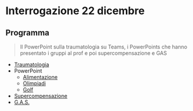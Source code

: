 # Interrogazione 22 dicembre

## Programma
> Il PowerPoint sulla traumatologia su Teams, i PowerPoints che hanno presentato i gruppi al prof e poi supercompensazione e GAS

* [Traumatologia](/Educazione%20Fisica/Interrogazione%20I/Dispensa-Traumatologia.pdf)
* PowerPoint
  * [Alimentazione](/Educazione%20Fisica/Interrogazione%20I/Sana%20alimentazione.pdf)
  * [Olimpiadi](/Educazione%20Fisica/Interrogazione%20I/Lavoro%20di%20ginnastica.pptx)
  * [Golf](/Educazione%20Fisica/Interrogazione%20I/Golf.pptx)
* [Supercompensazione](https://www.my-personaltrainer.it/fisiologia/supercompensazione.html)
* [G.A.S.](https://www.my-personaltrainer.it/allenamento/stress-benessere1.html)
